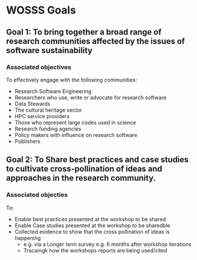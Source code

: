 # WOSSS Goals

## Goal 1: To bring together a broad range of research communities affected by the issues of software sustainability

### Associated objectives
To effectively engage with the following communities:

+ Research Software Engineering 
+ Researchers who use, write or advocate for research software
+ Data Stewards
+ The cultural heritage sector 
+ HPC service providers
+ Those who represent large codes used in science
+ Research funding agencies
+ Policy makers with influence on research software
+ Publishers

## Goal 2: To Share best practices and case studies to cultivate cross-pollination of ideas and approaches in the research community.

### Associated objecties
To:

+ Enable best practices presented at the workshop to be shared
+ Enable Case studies presented at the workshop to be sharedble 
+ Collected evidence to show that the cross pollination of ideas is happening
  + e.g. via a Longer term survey e.g. 6 months after workshop iterations
  + Tracaingk how the workshops reports are being used/cited




